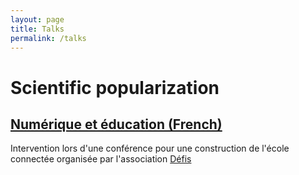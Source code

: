```yaml
---
layout: page
title: Talks
permalink: /talks
---
```

# Scientific popularization 

## [Numérique et éducation (French)](https://valentin.lachand.net/talks/defis_2019)
Intervention lors d'une conférence pour une construction de l'école connectée organisée par l'association [Défis](https://www.defis.info/)
